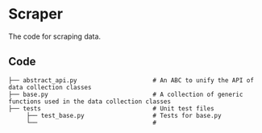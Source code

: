 # Scraper

The code for scraping data.

## Code

    ├── abstract_api.py                     # An ABC to unify the API of data collection classes
    ├── base.py                             # A collection of generic functions used in the data collection classes
    ├── tests                               # Unit test files
         ├── test_base.py                   # Tests for base.py
         └──                                # 

